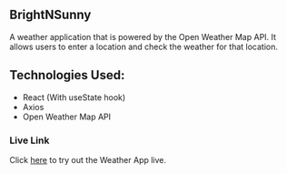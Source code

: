 ## BrightNSunny
A weather application that is powered by the Open Weather Map API. It allows users to enter a location and check the weather for that location.

## Technologies Used:
- React (With useState hook)
- Axios
- Open Weather Map API

### Live Link
Click [here](https://shaheer-brightnsunny.netlify.app/) to try out the Weather App live.
